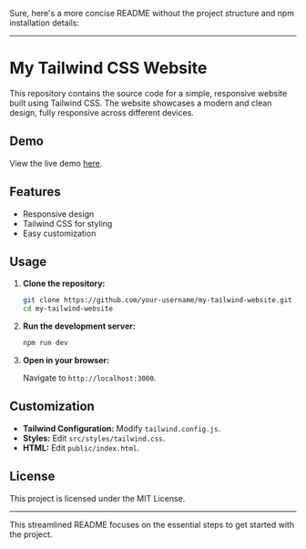 Sure, here's a more concise README without the project structure and npm installation details:

---

# My Tailwind CSS Website

This repository contains the source code for a simple, responsive website built using Tailwind CSS. The website showcases a modern and clean design, fully responsive across different devices.

## Demo

View the live demo [here](#).

## Features

- Responsive design
- Tailwind CSS for styling
- Easy customization

## Usage

1. **Clone the repository:**

   ```bash
   git clone https://github.com/your-username/my-tailwind-website.git
   cd my-tailwind-website
   ```

2. **Run the development server:**

   ```bash
   npm run dev
   ```

3. **Open in your browser:**

   Navigate to `http://localhost:3000`.

## Customization

- **Tailwind Configuration:** Modify `tailwind.config.js`.
- **Styles:** Edit `src/styles/tailwind.css`.
- **HTML:** Edit `public/index.html`.

## License

This project is licensed under the MIT License.

---

This streamlined README focuses on the essential steps to get started with the project.
